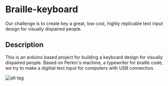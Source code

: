 Braille-keyboard
================

Our challenge is to create key a great, low cost, highly replicable text input design for visually dispaired people.

Description
-----------

This is an arduino based project for building a keyboard design for visually dispaired people. Based on Perkin's machine, a typewriter for braille code, we try to make a digitial text input for computers with USB connection.

![alt tag](http://www.gcu.edu.pk/Images/CSS/Brails.JPG)
